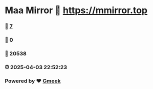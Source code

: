 # Maa Mirror :link: https://mmirror.top 
### :page_facing_up: [7](https://mmirror.top/tag.html) 
### :speech_balloon: 0 
### :hibiscus: 20538 
### :alarm_clock: 2025-04-03 22:52:23 
### Powered by :heart: [Gmeek](https://github.com/Meekdai/Gmeek)
